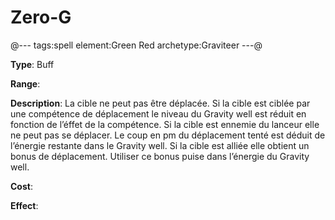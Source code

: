 # Zero-G

@---
tags:spell
element:Green Red
archetype:Graviteer
---@

**Type**:
Buff

**Range**:

**Description**:
La cible ne peut pas être déplacée. Si la cible est ciblée par une compétence de déplacement le niveau du Gravity well est réduit en fonction de l’éffet de la compétence. Si la cible est ennemie du lanceur elle ne peut pas se déplacer. Le coup en pm du déplacement tenté est déduit de l’énergie restante dans le Gravity well. Si la cible est alliée elle obtient un bonus de déplacement. Utiliser ce bonus puise dans l’énergie du Gravity well.

**Cost**:

**Effect**:
